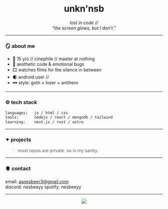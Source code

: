 <h1 align="center">unkn'nsb</h1>
<p align="center">
    <i>lost in code //</i><br>
    <i>“the screen glows, but I don’t.”</i>
</p>

---

### 🪞 about me
- 🧠 15 y/o // cinephile // master at nothing
- 🥀 aesthetic code & emotional bugs  
- 🎞 watches films for the silence in between  
- 🌒 android user //
- 🕶️ style: goth × loser × antihero

---

### ⚙️ tech stack
```bash
languages:   js / html / css  
tools:       nodejs / react / mongodb / tailwind 
learning:    next.js / rust / astro
```

---

### ✦ projects
> most repos are private. so is my sanity.

---

### 🫀 contact
email:       asnesbeer3@gmail.com  
discord:     nesbeeyy
spotify:     nesbeeyy

---

<p align="center">
    <img src="https://readme-typing-svg.herokuapp.com?font=Fira+Code&pause=1000&color=777777&center=true&vCenter=true&width=435&lines=%2F%2F+silence+is+a+language+too+.;%2F%2F+i+code+because+i+can't+scream.;%2F%2F+404%3A+meaning+not+found" />
</p>

